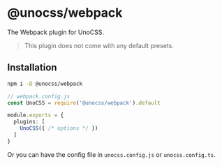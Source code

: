 # @unocss/webpack

The Webpack plugin for UnoCSS.

> This plugin does not come with any default presets.

## Installation

```bash
npm i -D @unocss/webpack
```

```ts
// webpack.config.js
const UnoCSS = require('@unocss/webpack').default

module.exports = {
  plugins: [
    UnoCSS({ /* options */ })
  ]
}
```

Or you can have the config file in `unocss.config.js` or `unocss.config.ts`.
